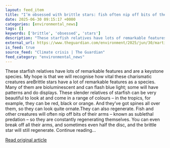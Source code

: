 ```yaml
---
layout: feed_item
title: "I’m obsessed with brittle stars: fish often nip off bits of their arms but they regenerate"
date: 2025-06-30 09:15:17 +0000
categories: [environmental_news]
tags: []
keywords: ['brittle', 'obsessed', 'stars']
description: "These starfish relatives have lots of remarkable features and are a keystone species"
external_url: https://www.theguardian.com/environment/2025/jun/30/martin-solan-obsessed-with-brittle-stars-sea-floor-biodiversity-climate-crisis-warming-oceans
is_feed: true
source_feed: "Climate crisis | The Guardian"
feed_category: "environmental_news"
---
```


These starfish relatives have lots of remarkable features and are a keystone species. My hope is that we will recognise how vital these charismatic creatures areBrittle stars have a lot of remarkable features as a species. Many of them are bioluminescent and can flash blue light; some will have patterns and do displays. These slender relatives of starfish can be very beautiful to look at and come in a range of colours – in the tropics, for example, they can be red, black or orange. And they’ve got spines all over them, so they can look quite ornate.They can also regenerate. Fish and other creatures will often nip off bits of their arms – known as sublethal predation – so they are constantly regenerating themselves. You can even break off all their arms, and sometimes even half the disc, and the brittle star will still regenerate. Continue reading...

[Read original article](https://www.theguardian.com/environment/2025/jun/30/martin-solan-obsessed-with-brittle-stars-sea-floor-biodiversity-climate-crisis-warming-oceans)
